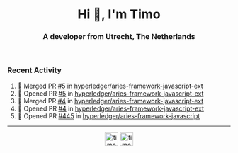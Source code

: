<h1 align="center">Hi 👋, I'm Timo</h1>
<h3 align="center">A developer from Utrecht, The Netherlands</h3>
<br/>
<!-- https://github.com/rahuldkjain/github-profile-readme-generator --!>

<!--  <p align="left"><img src="https://github-readme-stats.vercel.app/api?username=timoglastra&show_icons=true&count_private=true&" alt="timoglastra" /></p> --!>

<!--
Github language stats
<p align="left"><img src="https://github-readme-stats.vercel.app/api/top-langs/?username=timoglastra&layout=compact" alt="timoglastra" /><p>
-->

<!-- Codestats language stats -->
<!-- <p align="left"><img src="https://codestats-readme.vercel.app/api/top-langs/?username=timoglastra&layout=compact&language_count=12" alt="timoglastra" /><p>    --!>
  
<h3>Recent Activity</h3>

<!--START_SECTION:activity-->
1. 🎉 Merged PR [#5](https://github.com/hyperledger/aries-framework-javascript-ext/pull/5) in [hyperledger/aries-framework-javascript-ext](https://github.com/hyperledger/aries-framework-javascript-ext)
2. 💪 Opened PR [#5](https://github.com/hyperledger/aries-framework-javascript-ext/pull/5) in [hyperledger/aries-framework-javascript-ext](https://github.com/hyperledger/aries-framework-javascript-ext)
3. 🎉 Merged PR [#4](https://github.com/hyperledger/aries-framework-javascript-ext/pull/4) in [hyperledger/aries-framework-javascript-ext](https://github.com/hyperledger/aries-framework-javascript-ext)
4. 💪 Opened PR [#4](https://github.com/hyperledger/aries-framework-javascript-ext/pull/4) in [hyperledger/aries-framework-javascript-ext](https://github.com/hyperledger/aries-framework-javascript-ext)
5. 💪 Opened PR [#445](https://github.com/hyperledger/aries-framework-javascript/pull/445) in [hyperledger/aries-framework-javascript](https://github.com/hyperledger/aries-framework-javascript)
<!--END_SECTION:activity-->

---

<p align="center">
<a href="https://twitter.com/timoglastra" target="blank"><img align="center" src="https://cdn.jsdelivr.net/npm/simple-icons@3.0.1/icons/twitter.svg" alt="timoglastra" height="30" width="30" /></a>
<a href="https://linkedin.com/in/timoglastra" target="blank"><img align="center" src="https://cdn.jsdelivr.net/npm/simple-icons@3.0.1/icons/linkedin.svg" alt="timoglastra" height="30" width="30" /></a>
</p>




